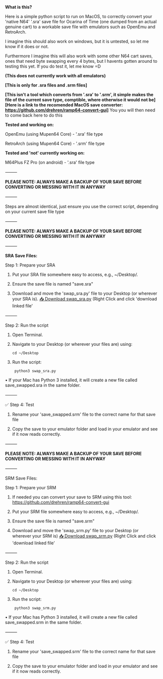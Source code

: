 **What is this?**


Here is a simple python script to run on MacOS, to correctly convert your 'native N64' '.sra' save file for Ocarina of Time (one dumped from an actual genuine cart) to a workable save file with emulators such as OpenEmu and RetroArch.

I imagine this should also work on windows, but it is untested, so let me know if it does or not.

Furthermore I imagine this will also work with some other N64 cart saves, ones that need byte swapping every 4 bytes, but I havents gotten around to testing this yet.
If you do test it, let me know =D


**(This does not currently work with all emulators)**


**[This is only for .sra files and .srm files]**

**[This isn't a tool which converts from '.sra' to '.srm', it simple makes the file of the current save type, comptible, where otherwise it would not be]**
**[Here is a link to the recomended MacOS save converter: https://github.com/drehren/ramp64-convert-gui]**
You you will then need to come back here to do this


**Tested and working on:**

OpenEmu (using Mupen64 Core) - '.sra' file type

RetroArch (using Mupen64 Core) - '.srm' file type


**Tested and 'not' currently working on:**

M64Plus FZ Pro (on android) - '.sra' file type


⸻


**PLEASE NOTE: 
ALWAYS MAKE A BACKUP OF YOUR SAVE BEFORE CONVERTING OR MESSING WITH IT IN ANYWAY**


⸻


Steps are almost identical, just ensure you use the correct script, depending on your current save file type


⸻


**PLEASE NOTE: 
ALWAYS MAKE A BACKUP OF YOUR SAVE BEFORE CONVERTING OR MESSING WITH IT IN ANYWAY**


⸻


**SRA Save Files:**

Step 1: Prepare your SRA

1.	Put your SRA file somewhere easy to access, e.g., ~/Desktop/.
	
2.	Ensure the save file is named "save.sra"

3.	Download and move the 'swap_sra.py' file to your Desktop (or wherever your SRA is). <a href="https://github.com/7ank0v1c/N64-Ocarina-of-Time-Save-Converter-Script/raw/main/Python%20Script/swap_sra.py" download>📥 Download swap_sra.py</a> (Right Click and click 'download linked file'

⸻

Step 2: Run the script

1.	Open Terminal.

2.	Navigate to your Desktop (or wherever your files are) using:

		cd ~/Desktop

3. Run the script:

		python3 swap_sra.py

•	If your Mac has Python 3 installed, it will create a new file called save_swapped.sra in the same folder.

⸻

✅ Step 4: Test

1. Rename your 'save_swapped.srm' file to the correct name for that save file

2. Copy the save to your emulator folder and load in your emulator and see if it now reads correctly.


⸻

**PLEASE NOTE: 
ALWAYS MAKE A BACKUP OF YOUR SAVE BEFORE CONVERTING OR MESSING WITH IT IN ANYWAY**

⸻

SRM Save Files:

Step 1: Prepare your SRM

1.  If needed you can convert your save to SRM using this tool: https://github.com/drehren/ramp64-convert-gui

2.	Put your SRM file somewhere easy to access, e.g., ~/Desktop/.
	
3.	Ensure the save file is named "save.srm"

4.	Download and move the 'swap_srm.py' file to your Desktop (or wherever your SRM is) <a href="https://github.com/7ank0v1c/N64-Ocarina-of-Time-Save-Converter-Script/raw/main/Python%20Script/swap_srm.py" download>📥 Download swap_srm.py</a> (Right Click and click 'download linked file'

⸻

Step 2: Run the script

1.	Open Terminal.

2.	Navigate to your Desktop (or wherever your files are) using:

		cd ~/Desktop

3. Run the script:

		python3 swap_srm.py

•	If your Mac has Python 3 installed, it will create a new file called save_swapped.srm in the same folder.

⸻

✅ Step 4: Test

1. Rename your 'save_swapped.srm' file to the correct name for that save file

2. Copy the save to your emulator folder and load in your emulator and see if it now reads correctly.
